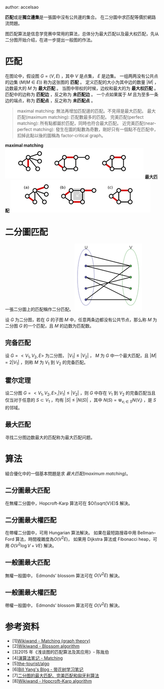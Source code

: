 author: accelsao

**匹配**或是**獨立邊集**是一張圖中沒有公共邊的集合。
在二分圖中求匹配等價於網路流問題。

图匹配算法是信息学竞赛中常用的算法，总体分为最大匹配以及最大权匹配，先从二分图开始介绍，在进一步提出一般图的作法。

# 匹配

在图论中，假设图 $G=(V,E)$ ，其中 $V$ 是点集， $E$ 是边集。
一组两两没有公共点的边集 $(M(M\in E))$ 称为这张图的 **匹配** 。
定义匹配的大小为其中边的数量 $|M|$ ，边数最大的 $M$ 为 **最大匹配** 。
当图中带权的时候，边权和最大的为 **最大权匹配** 。
匹配中的边称为 **匹配边** ，反之称为 **未匹配边** 。
一个点如果属于 $M$ 且为至多一条边的端点，称为 **匹配点** ，反之称为 **未匹配点** 。


> maximal matching: 無法再增加匹配邊的匹配。不見得是最大匹配。
> 最大匹配(maximum matching): 匹配數最多的匹配。
> 完美匹配(perfect matching): 所有點都屬於匹配，同時也符合最大匹配。
> 近完美匹配(near-perfect matching): 發生在圖的點數為奇數，剛好只有一個點不在匹配中，扣掉此點以後的圖稱為 factor-critical graph。

**maximal matching**
![graph-match-1](./images/graph-match-1.png)
**最大匹配**
![graph-match-2](./images/graph-match-2.png)

# 二分圖匹配

一張二分圖上的匹配稱作二分匹配。
![graph-match-3](./images/graph-match-3.png)

设 $G$ 为二分图，若在 $G$ 的子图 $M$ 中，任意两条边都没有公共节点，那么称 $M$ 为二分图 $G$ 的一个匹配，且 $M$ 的边数为匹配数。

## 完备匹配

设 $G=<V_1, V_2, E>$ 为二分图， $|V_1| \leq |V_2|$ ， $M$ 为 $G$ 中一个最大匹配，且 $|M|=2|V_1|$ ，则称 $M$ 为 $V_1$ 到 $V_2$ 的完备匹配。

## 霍尔定理

设二分图 $G=<V_1, V_2, E>, |V_1| \leq |V_2|$ ，则 $G$ 中存在 $V_1$ 到 $V_2$ 的完备匹配当且仅当对于任意的 $S \subset V_1$ ，均有 $|S|\leq|N(S)|$ ，其中 $N(S)=\Cup_{v_i \in S}{N(V_i)}$ ，是 $S$ 的邻域。

## 最大匹配

寻找二分图边数最大的匹配称为最大匹配问题。

# 算法

組合優化中的一個基本問題是求 *最大匹配(maximum matching)*。

## 二分圖最大匹配
在無權二分圖中，Hopcroft-Karp 算法可在 $O(\sqrt{V}E)$ 解決。

## 二分圖最大權匹配

在帶權二分圖中，可用 Hungarian 算法解決。
如果在最短路搜尋中用 Bellman–Ford 算法，時間複雜度為$O(V^2E)$，
如果用  Dijkstra 算法或 Fibonacci heap，可用 $O(V^{2}\log {V}+VE)$ 解決。

## 一般圖最大匹配
無權一般圖中， Edmonds' blossom 算法可在 $O(V^2E)$ 解決。

## 一般圖最大權匹配
帶權一般圖中， Edmonds' blossom 算法可在 $O(V^2E)$ 解決。

# 参考资料
-   [1][Wikiwand - Matching (graph theory)]( <https://www.wikiwand.com/en/Matching_(graph_theory)> )
-   [2][Wikiwand - Blossom algorithm]( <https://www.wikiwand.com/en/Blossom_algorithm> )
-   [3]2015 年《浅谈图的匹配算法及其应用》- 陈胤伯
-   [4][演算法笔记 - Matching]( <http://www.csie.ntnu.edu.tw/~u91029/Matching.html> )
-   [5][the-tourist/algo](https://github.com/the-tourist/algo)
-   [6][Bill Yang's Blog - 带花树学习笔记]( <https://blog.bill.moe/blossom-algorithm-notes/> )
-   [7][二分图的最大匹配、完美匹配和匈牙利算法](https://www.renfei.org/blog/bipartite-matching.html)
-   [8][Wikiwand - Hopcroft–Karp algorithm](https://www.wikiwand.com/en/Hopcroft%E2%80%93Karp_algorithm)
